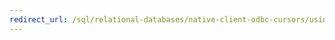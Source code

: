 ```yaml
---
redirect_url: /sql/relational-databases/native-client-odbc-cursors/using-cursors-odbc?toc=%2fsql%2frelational-databases%2fnative-client-odbc-cursors%2ftoc.json
---
```

